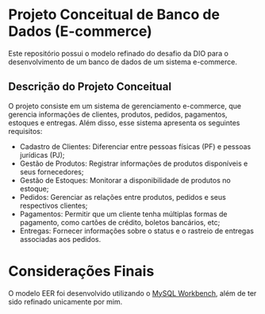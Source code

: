 # Projeto Conceitual de Banco de Dados (E-commerce)

Este repositório possui o modelo refinado do desafio da DIO para o desenvolvimento de um banco de dados de um sistema e-commerce.

## Descrição do Projeto Conceitual
O projeto consiste em um sistema de gerenciamento e-commerce, que gerencia informações de clientes, produtos, pedidos, pagamentos, estoques e entregas. Além disso, esse sistema apresenta os seguintes requisitos:

- Cadastro de Clientes: Diferenciar entre pessoas físicas (PF) e pessoas jurídicas (PJ);
- Gestão de Produtos: Registrar informações de produtos disponíveis e seus fornecedores;
- Gestão de Estoques: Monitorar a disponibilidade de produtos no estoque;
- Pedidos: Gerenciar as relações entre produtos, pedidos e seus respectivos clientes;
- Pagamentos: Permitir que um cliente tenha múltiplas formas de pagamento, como cartões de crédito, boletos bancários, etc;
- Entregas: Fornecer informações sobre o status e o rastreio de entregas associadas aos pedidos.

# Considerações Finais
O modelo EER foi desenvolvido utilizando o [MySQL Workbench](https://www.mysql.com/products/workbench/), além de ter sido refinado unicamente por mim.
